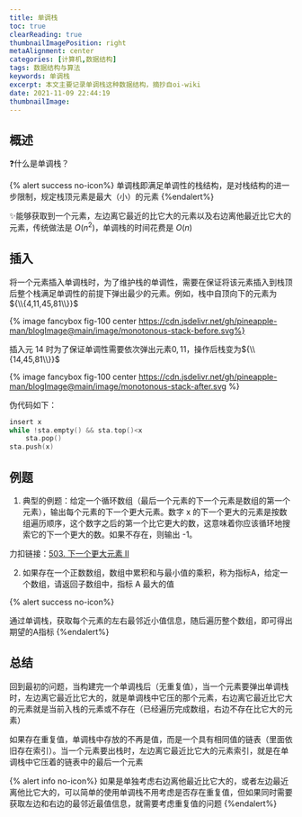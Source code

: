 ```yaml
---
title: 单调栈
toc: true
clearReading: true
thumbnailImagePosition: right
metaAlignment: center
categories: [计算机,数据结构]
tags: 数据结构与算法
keywords: 单调栈
excerpt: 本文主要记录单调栈这种数据结构，摘抄自oi-wiki
date: 2021-11-09 22:44:19
thumbnailImage:
---
```

<!-- toc -->

## 概述

:question:什么是单调栈？

{% alert success no-icon%}
单调栈即满足单调性的栈结构，是对栈结构的进一步限制，规定栈顶元素是最大（小）的元素
{%endalert%}

:sparkles:能够获取到一个元素，左边离它最近的比它大的元素以及右边离他最近比它大的元素，传统做法是 $O(n^2)$，单调栈的时间花费是 $O(n)$
## 插入

将一个元素插入单调栈时，为了维护栈的单调性，需要在保证将该元素插入到栈顶后整个栈满足单调性的前提下弹出最少的元素。例如，栈中自顶向下的元素为 ${\\{4,11,45,81\\}}$

{% image  fancybox  fig-100  center https://cdn.jsdelivr.net/gh/pineapple-man/blogImage@main/image/monotonous-stack-before.svg%}


插入元 $14$  时为了保证单调性需要依次弹出元素${0,11}$，操作后栈变为${\\{14,45,81\\}}$

{% image  fancybox  fig-100  center https://cdn.jsdelivr.net/gh/pineapple-man/blogImage@main/image/monotonous-stack-after.svg %}

伪代码如下：

```c
insert x
while !sta.empty() && sta.top()<x
    sta.pop()
sta.push(x)
```


## 例题

1. 典型的例题：给定一个循环数组（最后一个元素的下一个元素是数组的第一个元素），输出每个元素的下一个更大元素。数字 x 的下一个更大的元素是按数组遍历顺序，这个数字之后的第一个比它更大的数，这意味着你应该循环地搜索它的下一个更大的数。如果不存在，则输出 -1。

力扣链接：[503. 下一个更大元素 II](https://leetcode-cn.com/problems/next-greater-element-ii/)

2. 如果存在一个正数数组，数组中累积和与最小值的乘积，称为指标A，给定一个数组，请返回子数组中，指标 A 最大的值

{% alert success no-icon%}

通过单调栈，获取每个元素的左右最邻近小值信息，随后遍历整个数组，即可得出期望的A指标
{%endalert%}
## 总结
回到最初的问题，当构建完一个单调栈后（无重复值），当一个元素要弹出单调栈时，左边离它最近比它大的，就是单调栈中它压的那个元素，右边离它最近比它大的元素就是当前入栈的元素或不存在（已经遍历完成数组，右边不存在比它大的元素）

如果存在重复值，单调栈中存放的不再是值，而是一个具有相同值的链表（里面依旧存在索引）。当一个元素要出栈时，左边离它最近比它大的元素索引，就是在单调栈中它压着的链表中的最后一个元素

{% alert info no-icon%}
如果是单独考虑右边离他最近比它大的，或者左边最近离他比它大的，可以简单的使用单调栈不用考虑是否存在重复值，但如果同时需要获取左边和右边的最邻近最值信息，就需要考虑重复值的问题
{%endalert%}

